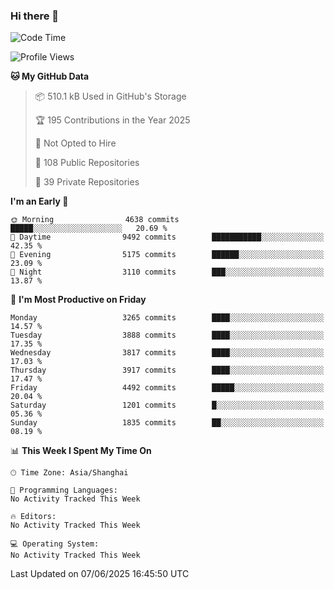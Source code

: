 ### Hi there 👋

<!--
**qbosen/qbosen** is a ✨ _special_ ✨ repository because its `README.md` (this file) appears on your GitHub profile.

Here are some ideas to get you started:

- 🔭 I’m currently working on ...
- 🌱 I’m currently learning ...
- 👯 I’m looking to collaborate on ...
- 🤔 I’m looking for help with ...
- 💬 Ask me about ...
- 📫 How to reach me: ...
- 😄 Pronouns: ...
- ⚡ Fun fact: ...
-->

<!--START_SECTION:waka-->
![Code Time](http://img.shields.io/badge/Code%20Time-2%2C111%20hrs%2036%20mins-blue)

![Profile Views](http://img.shields.io/badge/Profile%20Views-0-blue)

**🐱 My GitHub Data** 

> 📦 510.1 kB Used in GitHub's Storage 
 > 
> 🏆 195 Contributions in the Year 2025
 > 
> 🚫 Not Opted to Hire
 > 
> 📜 108 Public Repositories 
 > 
> 🔑 39 Private Repositories 
 > 
**I'm an Early 🐤** 

```text
🌞 Morning                4638 commits        █████░░░░░░░░░░░░░░░░░░░░   20.69 % 
🌆 Daytime                9492 commits        ███████████░░░░░░░░░░░░░░   42.35 % 
🌃 Evening                5175 commits        ██████░░░░░░░░░░░░░░░░░░░   23.09 % 
🌙 Night                  3110 commits        ███░░░░░░░░░░░░░░░░░░░░░░   13.87 % 
```
📅 **I'm Most Productive on Friday** 

```text
Monday                   3265 commits        ████░░░░░░░░░░░░░░░░░░░░░   14.57 % 
Tuesday                  3888 commits        ████░░░░░░░░░░░░░░░░░░░░░   17.35 % 
Wednesday                3817 commits        ████░░░░░░░░░░░░░░░░░░░░░   17.03 % 
Thursday                 3917 commits        ████░░░░░░░░░░░░░░░░░░░░░   17.47 % 
Friday                   4492 commits        █████░░░░░░░░░░░░░░░░░░░░   20.04 % 
Saturday                 1201 commits        █░░░░░░░░░░░░░░░░░░░░░░░░   05.36 % 
Sunday                   1835 commits        ██░░░░░░░░░░░░░░░░░░░░░░░   08.19 % 
```


📊 **This Week I Spent My Time On** 

```text
🕑︎ Time Zone: Asia/Shanghai

💬 Programming Languages: 
No Activity Tracked This Week

🔥 Editors: 
No Activity Tracked This Week

💻 Operating System: 
No Activity Tracked This Week
```


 Last Updated on 07/06/2025 16:45:50 UTC
<!--END_SECTION:waka-->
